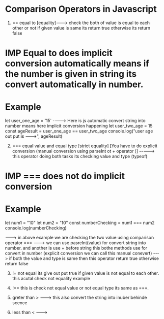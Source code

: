 # Comparison Operators in Javascript

1. == equal to [equality]---> check the both of value is equal to each other or not if given value is same its return true otherwise its return false

# IMP Equal to does implicit conversion automatically means if the number is given in string its convert automatically in number.

# Example

let user_one_age = '15' ----> Here is js automatic convert string into number means here implicit conversion happening
let user_two_age = 15
const ageResult = user_one_age == user_two_age
console.log("user age out put is --->", ageResult)

2. === equal value and equal type [strict equality] [You have to do explicit conversion (manual conversion using parseInt ot + operator )] -----> this operator doing both tasks its checking value and type (typeof)

# IMP === does not do implicit conversion 
# Example

let num1 = "10"
let num2 = "10"
const numberChecking = num1 === num2
console.log(numberChecking)

---> in above example we are checking the two value using comparison operator === 
---> we can use pasreInt(value) for convert string into number. and another is use + before string this bothe methods use for convert in number (explicit conversion we can call this manual conevert)
---> if both the value and type is same then this operator return true otherwise return false

3. != not equal its give out put true if given value is not equal to each other. this acutal check not equality 
example

4. !== this is check not equal value or not equal type its same as ===.

5.  greter than > ---> this also  convert the string into inuber behinde scence 
6. less than <  ---> 